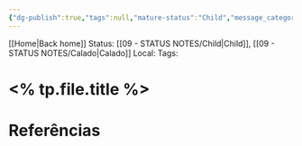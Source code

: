```yaml
---
{"dg-publish":true,"tags":null,"mature-status":"Child","message_category":null,"created":"2025-10-25T17:07:02.523+01:00","speech-status":"Calado","local":null,"dg-note-icon":"child","noteI":"child","updated":"2025-10-27T12:23:29.654+00:00","title":null,"dgPassFrontmatter":true,"permalink":"/11-templates/mensagens/","noteIcon":"child"}
---
```


[[Home\|Back home]]
Status: [[09 - STATUS NOTES/Child\|Child]], [[09 - STATUS NOTES/Calado\|Calado]]
Local: 
Tags: 

# <% tp.file.title %>

# Referências

